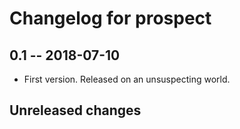 # Changelog for prospect

## 0.1  -- 2018-07-10

* First version. Released on an unsuspecting world.

## Unreleased changes
